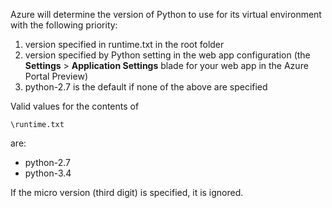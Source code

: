 Azure will determine the version of Python to use for its virtual environment with the following priority:

1. version specified in runtime.txt in the root folder
2. version specified by Python setting in the web app configuration (the **Settings** > **Application Settings** blade for your web app in the Azure Portal Preview)
3. python-2.7 is the default if none of the above are specified

Valid values for the contents of 

    \runtime.txt

are:

* python-2.7
* python-3.4

If the micro version (third digit) is specified, it is ignored.
